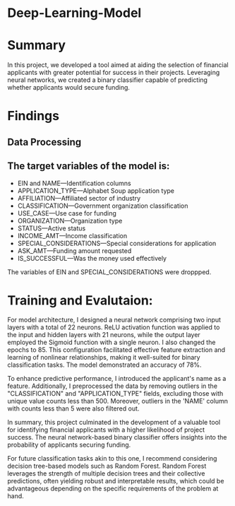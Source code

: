 # Deep-Learning-Model
# Summary

In this project, we developed a tool aimed at aiding the selection of financial applicants with greater potential for success in their projects. Leveraging neural networks, we created a binary classifier capable of predicting whether applicants would secure funding.
# Findings
## Data Processing
## The target variables of the model is:
- EIN and NAME—Identification columns
- APPLICATION_TYPE—Alphabet Soup application type
- AFFILIATION—Affiliated sector of industry
- CLASSIFICATION—Government organization classification
- USE_CASE—Use case for funding
- ORGANIZATION—Organization type
- STATUS—Active status
- INCOME_AMT—Income classification
- SPECIAL_CONSIDERATIONS—Special considerations for application
- ASK_AMT—Funding amount requested
- IS_SUCCESSFUL—Was the money used effectively

The variables of EIN and SPECIAL_CONSIDERATIONS were droppped.

# Training and Evalutaion:

For model architecture, I designed a neural network comprising two input layers with a total of 22 neurons. ReLU activation function was applied to the input and hidden layers with 21 neurons, while the output layer employed the Sigmoid function with a single neuron. I also changed the epochs to 85. This configuration facilitated effective feature extraction and learning of nonlinear relationships, making it well-suited for binary classification tasks. The model demonstrated an accuracy of 78%.

To enhance predictive performance, I introduced the applicant's name as a feature. Additionally, I preprocessed the data by removing outliers in the "CLASSIFICATION" and "APPLICATION_TYPE" fields, excluding those with unique value counts less than 500. Moreover, outliers in the 'NAME' column with counts less than 5 were also filtered out.

In summary, this project culminated in the development of a valuable tool for identifying financial applicants with a higher likelihood of project success. The neural network-based binary classifier offers insights into the probability of applicants securing funding.

For future classification tasks akin to this one, I recommend considering decision tree-based models such as Random Forest. Random Forest leverages the strength of multiple decision trees and their collective predictions, often yielding robust and interpretable results, which could be advantageous depending on the specific requirements of the problem at hand.